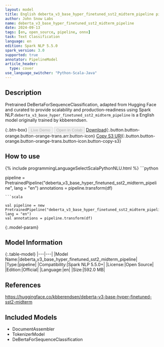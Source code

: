 ```yaml
---
layout: model
title: English deberta_v3_base_hyper_finetuned_sst2_midterm_pipeline pipeline DeBertaForSequenceClassification from kbberendsen
author: John Snow Labs
name: deberta_v3_base_hyper_finetuned_sst2_midterm_pipeline
date: 2024-09-13
tags: [en, open_source, pipeline, onnx]
task: Text Classification
language: en
edition: Spark NLP 5.5.0
spark_version: 3.0
supported: true
annotator: PipelineModel
article_header:
  type: cover
use_language_switcher: "Python-Scala-Java"
---
```


## Description

Pretrained DeBertaForSequenceClassification, adapted from Hugging Face and curated to provide scalability and production-readiness using Spark NLP.`deberta_v3_base_hyper_finetuned_sst2_midterm_pipeline` is a English model originally trained by kbberendsen.

{:.btn-box}
<button class="button button-orange" disabled>Live Demo</button>
<button class="button button-orange" disabled>Open in Colab</button>
[Download](https://s3.amazonaws.com/auxdata.johnsnowlabs.com/public/models/deberta_v3_base_hyper_finetuned_sst2_midterm_pipeline_en_5.5.0_3.0_1726190512583.zip){:.button.button-orange.button-orange-trans.arr.button-icon}
[Copy S3 URI](s3://auxdata.johnsnowlabs.com/public/models/deberta_v3_base_hyper_finetuned_sst2_midterm_pipeline_en_5.5.0_3.0_1726190512583.zip){:.button.button-orange.button-orange-trans.button-icon.button-copy-s3}

## How to use



<div class="tabs-box" markdown="1">
{% include programmingLanguageSelectScalaPythonNLU.html %}
```python

pipeline = PretrainedPipeline("deberta_v3_base_hyper_finetuned_sst2_midterm_pipeline", lang = "en")
annotations =  pipeline.transform(df)   

```
```scala

val pipeline = new PretrainedPipeline("deberta_v3_base_hyper_finetuned_sst2_midterm_pipeline", lang = "en")
val annotations = pipeline.transform(df)

```
</div>

{:.model-param}
## Model Information

{:.table-model}
|---|---|
|Model Name:|deberta_v3_base_hyper_finetuned_sst2_midterm_pipeline|
|Type:|pipeline|
|Compatibility:|Spark NLP 5.5.0+|
|License:|Open Source|
|Edition:|Official|
|Language:|en|
|Size:|592.0 MB|

## References

https://huggingface.co/kbberendsen/deberta-v3-base-hyper-finetuned-sst2-midterm

## Included Models

- DocumentAssembler
- TokenizerModel
- DeBertaForSequenceClassification